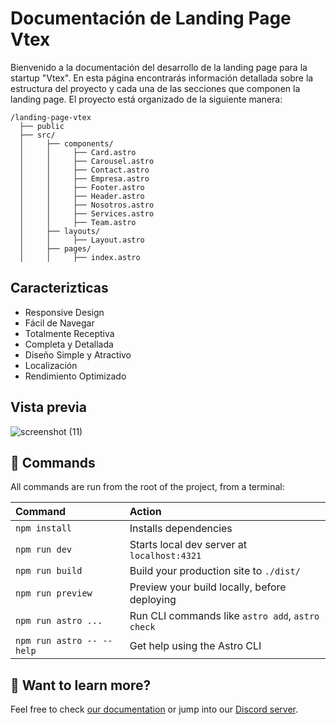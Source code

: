# Documentación de Landing Page Vtex

Bienvenido a la documentación del desarrollo de la landing page para la startup "Vtex". En esta página encontrarás información detallada sobre la estructura del proyecto y cada una de las secciones que componen la landing page.
El proyecto está organizado de la siguiente manera:

```plaintext
/landing-page-vtex
  ├── public
  ├── src/
  │     ├── components/
  │     │     ├── Card.astro
  │     │     ├── Carousel.astro
  │     │     ├── Contact.astro
  │     │     ├── Empresa.astro
  │     │     ├── Footer.astro
  │     │     ├── Header.astro
  │     │     ├── Nosotros.astro
  │     │     ├── Services.astro
  │     │     ├── Team.astro
  │     ├── layouts/
  │     │     ├── Layout.astro
  │     ├── pages/
  │     │     ├── index.astro
```

## Caracterizticas
- Responsive Design
- Fácil de Navegar
- Totalmente Receptiva
- Completa y Detallada
- Diseño Simple y Atractivo
- Localización
- Rendimiento Optimizado


## Vista previa
![screenshot (11)](https://github.com/itodev-source/startup-vtex/assets/92868937/728f7de0-707e-4ba7-a11c-5fda491cfb0e)





## 🧞 Commands

All commands are run from the root of the project, from a terminal:

| Command                   | Action                                           |
| :------------------------ | :----------------------------------------------- |
| `npm install`             | Installs dependencies                            |
| `npm run dev`             | Starts local dev server at `localhost:4321`      |
| `npm run build`           | Build your production site to `./dist/`          |
| `npm run preview`         | Preview your build locally, before deploying     |
| `npm run astro ...`       | Run CLI commands like `astro add`, `astro check` |
| `npm run astro -- --help` | Get help using the Astro CLI                     |

## 👀 Want to learn more?

Feel free to check [our documentation](https://docs.astro.build) or jump into our [Discord server](https://astro.build/chat).
